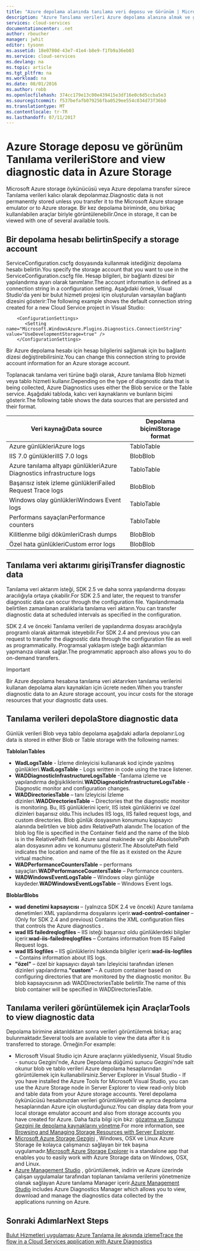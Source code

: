 ```yaml
---
title: "Azure depolama alanında tanılama veri deposu ve Görünüm | Microsoft Docs"
description: "Azure Tanılama verileri Azure depolama alanına almak ve görüntüleme"
services: cloud-services
documentationcenter: .net
author: rboucher
manager: jwhit
editor: tysonn
ms.assetid: 18e0780d-43e7-41e4-b8e9-f1fb9a36eb03
ms.service: cloud-services
ms.devlang: na
ms.topic: article
ms.tgt_pltfrm: na
ms.workload: na
ms.date: 08/01/2016
ms.author: robb
ms.openlocfilehash: 374cc179e13c00e439415e3df16e0c6d5ccba5e3
ms.sourcegitcommit: f537befafb079256fba0529ee554c034d73f36b0
ms.translationtype: MT
ms.contentlocale: tr-TR
ms.lasthandoff: 07/11/2017
---
```

# <a name="store-and-view-diagnostic-data-in-azure-storage"></a><span data-ttu-id="ce894-103">Azure Storage deposu ve görünüm Tanılama verileri</span><span class="sxs-lookup"><span data-stu-id="ce894-103">Store and view diagnostic data in Azure Storage</span></span>
<span data-ttu-id="ce894-104">Microsoft Azure storage öykünücüsü veya Azure depolama transfer sürece Tanılama verileri kalıcı olarak depolanmaz.</span><span class="sxs-lookup"><span data-stu-id="ce894-104">Diagnostic data is not permanently stored unless you transfer it to the Microsoft Azure storage emulator or to Azure storage.</span></span> <span data-ttu-id="ce894-105">Bir kez depolama biriminde, onu birkaç kullanılabilen araçlar biriyle görüntülenebilir.</span><span class="sxs-lookup"><span data-stu-id="ce894-105">Once in storage, it can be viewed with one of several available tools.</span></span>

## <a name="specify-a-storage-account"></a><span data-ttu-id="ce894-106">Bir depolama hesabı belirtin</span><span class="sxs-lookup"><span data-stu-id="ce894-106">Specify a storage account</span></span>
<span data-ttu-id="ce894-107">ServiceConfiguration.cscfg dosyasında kullanmak istediğiniz depolama hesabı belirtin.</span><span class="sxs-lookup"><span data-stu-id="ce894-107">You specify the storage account that you want to use in the ServiceConfiguration.cscfg file.</span></span> <span data-ttu-id="ce894-108">Hesap bilgileri, bir bağlantı dizesi bir yapılandırma ayarı olarak tanımlanır.</span><span class="sxs-lookup"><span data-stu-id="ce894-108">The account information is defined as a connection string in a configuration setting.</span></span> <span data-ttu-id="ce894-109">Aşağıdaki örnek, Visual Studio'da yeni bir bulut hizmeti projesi için oluşturulan varsayılan bağlantı dizesini gösterir:</span><span class="sxs-lookup"><span data-stu-id="ce894-109">The following example shows the default connection string created for a new Cloud Service project in  Visual Studio:</span></span>

```
    <ConfigurationSettings>
       <Setting name="Microsoft.WindowsAzure.Plugins.Diagnostics.ConnectionString" value="UseDevelopmentStorage=true" />
    </ConfigurationSettings>
```

<span data-ttu-id="ce894-110">Bir Azure depolama hesabı için hesap bilgilerini sağlamak için bu bağlantı dizesi değiştirebilirsiniz.</span><span class="sxs-lookup"><span data-stu-id="ce894-110">You can change this connection string to provide account information for an Azure storage account.</span></span>

<span data-ttu-id="ce894-111">Toplanacak tanılama veri türüne bağlı olarak, Azure tanılama Blob hizmeti veya tablo hizmeti kullanır.</span><span class="sxs-lookup"><span data-stu-id="ce894-111">Depending on the type of diagnostic data that is being collected, Azure Diagnostics uses either the Blob service or the Table service.</span></span> <span data-ttu-id="ce894-112">Aşağıdaki tabloda, kalıcı veri kaynaklarını ve bunların biçimi gösterir.</span><span class="sxs-lookup"><span data-stu-id="ce894-112">The following table shows the data sources that are persisted and their format.</span></span>

| <span data-ttu-id="ce894-113">Veri kaynağı</span><span class="sxs-lookup"><span data-stu-id="ce894-113">Data source</span></span> | <span data-ttu-id="ce894-114">Depolama biçimi</span><span class="sxs-lookup"><span data-stu-id="ce894-114">Storage format</span></span> |
| --- | --- |
| <span data-ttu-id="ce894-115">Azure günlükleri</span><span class="sxs-lookup"><span data-stu-id="ce894-115">Azure logs</span></span> |<span data-ttu-id="ce894-116">Tablo</span><span class="sxs-lookup"><span data-stu-id="ce894-116">Table</span></span> |
| <span data-ttu-id="ce894-117">IIS 7.0 günlükleri</span><span class="sxs-lookup"><span data-stu-id="ce894-117">IIS 7.0 logs</span></span> |<span data-ttu-id="ce894-118">Blob</span><span class="sxs-lookup"><span data-stu-id="ce894-118">Blob</span></span> |
| <span data-ttu-id="ce894-119">Azure tanılama altyapı günlükleri</span><span class="sxs-lookup"><span data-stu-id="ce894-119">Azure Diagnostics infrastructure logs</span></span> |<span data-ttu-id="ce894-120">Tablo</span><span class="sxs-lookup"><span data-stu-id="ce894-120">Table</span></span> |
| <span data-ttu-id="ce894-121">Başarısız istek izleme günlükleri</span><span class="sxs-lookup"><span data-stu-id="ce894-121">Failed Request Trace logs</span></span> |<span data-ttu-id="ce894-122">Blob</span><span class="sxs-lookup"><span data-stu-id="ce894-122">Blob</span></span> |
| <span data-ttu-id="ce894-123">Windows olay günlükleri</span><span class="sxs-lookup"><span data-stu-id="ce894-123">Windows Event logs</span></span> |<span data-ttu-id="ce894-124">Tablo</span><span class="sxs-lookup"><span data-stu-id="ce894-124">Table</span></span> |
| <span data-ttu-id="ce894-125">Performans sayaçları</span><span class="sxs-lookup"><span data-stu-id="ce894-125">Performance counters</span></span> |<span data-ttu-id="ce894-126">Tablo</span><span class="sxs-lookup"><span data-stu-id="ce894-126">Table</span></span> |
| <span data-ttu-id="ce894-127">Kilitlenme bilgi dökümleri</span><span class="sxs-lookup"><span data-stu-id="ce894-127">Crash dumps</span></span> |<span data-ttu-id="ce894-128">Blob</span><span class="sxs-lookup"><span data-stu-id="ce894-128">Blob</span></span> |
| <span data-ttu-id="ce894-129">Özel hata günlükleri</span><span class="sxs-lookup"><span data-stu-id="ce894-129">Custom error logs</span></span> |<span data-ttu-id="ce894-130">Blob</span><span class="sxs-lookup"><span data-stu-id="ce894-130">Blob</span></span> |

## <a name="transfer-diagnostic-data"></a><span data-ttu-id="ce894-131">Tanılama veri aktarımı girişi</span><span class="sxs-lookup"><span data-stu-id="ce894-131">Transfer diagnostic data</span></span>
<span data-ttu-id="ce894-132">Tanılama veri aktarım isteği, SDK 2.5 ve daha sonra yapılandırma dosyası aracılığıyla ortaya çıkabilir.</span><span class="sxs-lookup"><span data-stu-id="ce894-132">For SDK 2.5 and later, the request to transfer diagnostic data can occur through the configuration file.</span></span> <span data-ttu-id="ce894-133">Yapılandırmada belirtilen zamanlanan aralıklarla tanılama veri aktarın.</span><span class="sxs-lookup"><span data-stu-id="ce894-133">You can transfer diagnostic data at scheduled intervals as specified in the configuration.</span></span>

<span data-ttu-id="ce894-134">SDK 2.4 ve önceki Tanılama verileri de yapılandırma dosyası aracılığıyla programlı olarak aktarmak isteyebilir.</span><span class="sxs-lookup"><span data-stu-id="ce894-134">For SDK 2.4 and previous you can request to transfer the diagnostic data through the configuration file as well as programmatically.</span></span> <span data-ttu-id="ce894-135">Programsal yaklaşım isteğe bağlı aktarımları yapmanıza olanak sağlar.</span><span class="sxs-lookup"><span data-stu-id="ce894-135">The programmatic approach also allows you to do on-demand transfers.</span></span>

> [!IMPORTANT]
> <span data-ttu-id="ce894-136">Bir Azure depolama hesabına tanılama veri aktarırken tanılama verilerini kullanan depolama alanı kaynakları için ücrete neden.</span><span class="sxs-lookup"><span data-stu-id="ce894-136">When you transfer diagnostic data to an Azure storage account, you incur costs for the storage resources that your diagnostic data uses.</span></span>
> 
> 

## <a name="store-diagnostic-data"></a><span data-ttu-id="ce894-137">Tanılama verileri depola</span><span class="sxs-lookup"><span data-stu-id="ce894-137">Store diagnostic data</span></span>
<span data-ttu-id="ce894-138">Günlük verileri Blob veya tablo depolama aşağıdaki adlarla depolanır:</span><span class="sxs-lookup"><span data-stu-id="ce894-138">Log data is stored in either Blob or Table storage with the following names:</span></span>

<span data-ttu-id="ce894-139">**Tabloları**</span><span class="sxs-lookup"><span data-stu-id="ce894-139">**Tables**</span></span>

* <span data-ttu-id="ce894-140">**WadLogsTable** - İzleme dinleyicisi kullanarak kod içinde yazılmış günlükleri.</span><span class="sxs-lookup"><span data-stu-id="ce894-140">**WadLogsTable** - Logs written in code using the trace listener.</span></span>
* <span data-ttu-id="ce894-141">**WADDiagnosticInfrastructureLogsTable** -Tanılama izleme ve yapılandırma değişikliklerini.</span><span class="sxs-lookup"><span data-stu-id="ce894-141">**WADDiagnosticInfrastructureLogsTable** - Diagnostic monitor and configuration changes.</span></span>
* <span data-ttu-id="ce894-142">**WADDirectoriesTable** – tanı İzleyicisi İzleme dizinleri.</span><span class="sxs-lookup"><span data-stu-id="ce894-142">**WADDirectoriesTable** – Directories that the diagnostic monitor is monitoring.</span></span>  <span data-ttu-id="ce894-143">Bu, IIS günlüklerini içerir, IIS istek günlüklerini ve özel dizinleri başarısız oldu.</span><span class="sxs-lookup"><span data-stu-id="ce894-143">This includes IIS logs, IIS failed request logs, and custom directories.</span></span>  <span data-ttu-id="ce894-144">Blob günlük dosyasının konumunu kapsayıcı alanında belirtilen ve blob adını RelativePath alanıdır.</span><span class="sxs-lookup"><span data-stu-id="ce894-144">The location of the blob log file is specified in the Container field and the name of the blob is in the RelativePath field.</span></span>  <span data-ttu-id="ce894-145">Azure sanal makinede var gibi AbsolutePath alan dosyasının adını ve konumunu gösterir.</span><span class="sxs-lookup"><span data-stu-id="ce894-145">The AbsolutePath field indicates the location and name of the file as it existed on the Azure virtual machine.</span></span>
* <span data-ttu-id="ce894-146">**WADPerformanceCountersTable** – performans sayaçları.</span><span class="sxs-lookup"><span data-stu-id="ce894-146">**WADPerformanceCountersTable** – Performance counters.</span></span>
* <span data-ttu-id="ce894-147">**WADWindowsEventLogsTable** – Windows olayı günlüğe kaydeder.</span><span class="sxs-lookup"><span data-stu-id="ce894-147">**WADWindowsEventLogsTable** – Windows Event logs.</span></span>

<span data-ttu-id="ce894-148">**Bloblar**</span><span class="sxs-lookup"><span data-stu-id="ce894-148">**Blobs**</span></span>

* <span data-ttu-id="ce894-149">**wad denetimi kapsayıcısı** – (yalnızca SDK 2.4 ve önceki) Azure tanılama denetimleri XML yapılandırma dosyalarını içerir.</span><span class="sxs-lookup"><span data-stu-id="ce894-149">**wad-control-container** – (Only for SDK 2.4 and previous) Contains the XML configuration files that controls the Azure diagnostics .</span></span>
* <span data-ttu-id="ce894-150">**wad IIS failedreqlogfiles** – IIS isteği başarısız oldu günlüklerdeki bilgiler içerir.</span><span class="sxs-lookup"><span data-stu-id="ce894-150">**wad-iis-failedreqlogfiles** – Contains information from IIS Failed Request logs.</span></span>
* <span data-ttu-id="ce894-151">**wad IIS logfiles** – IIS günlüklerini hakkında bilgiler içerir.</span><span class="sxs-lookup"><span data-stu-id="ce894-151">**wad-iis-logfiles** – Contains information about IIS logs.</span></span>
* <span data-ttu-id="ce894-152">**"özel"** – özel bir kapsayıcı dayalı tanı İzleyicisi tarafından izlenen dizinleri yapılandırma.</span><span class="sxs-lookup"><span data-stu-id="ce894-152">**"custom"** – A custom container based on configuring directories that are monitored by the diagnostic monitor.</span></span>  <span data-ttu-id="ce894-153">Bu blob kapsayıcısının adı WADDirectoriesTable belirtilir.</span><span class="sxs-lookup"><span data-stu-id="ce894-153">The name of this blob container will be specified in WADDirectoriesTable.</span></span>

## <a name="tools-to-view-diagnostic-data"></a><span data-ttu-id="ce894-154">Tanılama verileri görüntülemek için Araçlar</span><span class="sxs-lookup"><span data-stu-id="ce894-154">Tools to view diagnostic data</span></span>
<span data-ttu-id="ce894-155">Depolama birimine aktarıldıktan sonra verileri görüntülemek birkaç araç bulunmaktadır.</span><span class="sxs-lookup"><span data-stu-id="ce894-155">Several tools are available to view the data after it is transferred to storage.</span></span> <span data-ttu-id="ce894-156">Örneğin:</span><span class="sxs-lookup"><span data-stu-id="ce894-156">For example:</span></span>

* <span data-ttu-id="ce894-157">Microsoft Visual Studio için Azure araçlarını yüklediyseniz, Visual Studio - sunucu Gezgini'nde, Azure Depolama düğümü sunucu Gezgini'nde salt okunur blob ve tablo verileri Azure depolama hesaplarından görüntülemek için kullanabilirsiniz.</span><span class="sxs-lookup"><span data-stu-id="ce894-157">Server Explorer in Visual Studio - If you have installed the Azure Tools for Microsoft Visual Studio, you can use the Azure Storage node in Server Explorer to view read-only blob and table data from your Azure storage accounts.</span></span> <span data-ttu-id="ce894-158">Yerel depolama öykünücüsü hesabınızdan verileri görüntüleyebilir ve ayrıca depolama hesaplarından Azure için oluşturduğunuz.</span><span class="sxs-lookup"><span data-stu-id="ce894-158">You can display data from your local storage emulator account and also from storage accounts you have created for Azure.</span></span> <span data-ttu-id="ce894-159">Daha fazla bilgi için bkz: [gözatma ve Sunucu Gezgini ile depolama kaynaklarını yönetme](../vs-azure-tools-storage-resources-server-explorer-browse-manage.md).</span><span class="sxs-lookup"><span data-stu-id="ce894-159">For more information, see [Browsing and Managing Storage Resources with Server Explorer](../vs-azure-tools-storage-resources-server-explorer-browse-manage.md).</span></span>
* <span data-ttu-id="ce894-160">[Microsoft Azure Storage Gezgini](../vs-azure-tools-storage-manage-with-storage-explorer.md) , Windows, OSX ve Linux Azure Storage ile kolayca çalışmanızı sağlayan bir tek başına uygulamadır.</span><span class="sxs-lookup"><span data-stu-id="ce894-160">[Microsoft Azure Storage Explorer](../vs-azure-tools-storage-manage-with-storage-explorer.md) is a standalone app that enables you to easily work with Azure Storage data on Windows, OSX, and Linux.</span></span>
* <span data-ttu-id="ce894-161">[Azure Management Studio](http://www.cerebrata.com/products/azure-management-studio/introduction) , görüntülemek, indirin ve Azure üzerinde çalışan uygulamalar tarafından toplanan tanılama verilerini yönetmenize olanak sağlayan Azure tanılama Manager içerir.</span><span class="sxs-lookup"><span data-stu-id="ce894-161">[Azure Management Studio](http://www.cerebrata.com/products/azure-management-studio/introduction) includes Azure Diagnostics Manager which allows you to view, download and manage the diagnostics data collected by the applications running on Azure.</span></span>

## <a name="next-steps"></a><span data-ttu-id="ce894-162">Sonraki Adımlar</span><span class="sxs-lookup"><span data-stu-id="ce894-162">Next Steps</span></span>
[<span data-ttu-id="ce894-163">Bulut Hizmetleri uygulaması Azure Tanılama ile akışında izleme</span><span class="sxs-lookup"><span data-stu-id="ce894-163">Trace the flow in a Cloud Services application with Azure Diagnostics</span></span>](cloud-services-dotnet-diagnostics-trace-flow.md)

